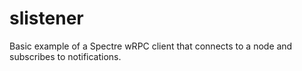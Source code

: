 # slistener

Basic example of a Spectre wRPC client that connects to a node and subscribes to notifications.
